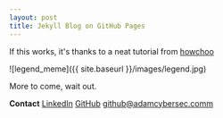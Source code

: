```yaml
---
layout: post
title: Jekyll Blog on GitHub Pages
---
```


If this works, it's thanks to a neat tutorial from [howchoo](https://howchoo.com/git/how-to-blog-in-markdown-using-github-and-jekyll-now)


![legend_meme]({{ site.baseurl }}/images/legend.jpg)


More to come, wait out.

**Contact**
[LinkedIn](https://www.linkedin.com/in/adamcybersec/)
[GitHub](https://github.com/adamcybersec/)
[github@adamcybersec.comm](mailto:github@adamcybersec.com)